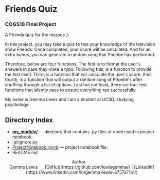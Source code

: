 # Friends Quiz  
### COGS18 Final Project  
  
A Friends quiz for the masses ;)

In this project, you may take a quiz to test your knowledge of the television show Friends. Once completed, your score will be calculated. And for an extra bonus, you can generate a random song that Phoebe has performed.

Therefore, below are four functions. The first is to format the user's answers in case they make a typo. Following this, is a function to provide the test itself. Third, is a function that will calculate the user's score. And fourth, is a function that will output a random song of Phoebe's after shuffling through a list of options. Last but not least, there are four test functions that silently pass to ensure everything ran successfully.

My name is Gemma Lewis and I am a student at UCSD, studying psychology. 

## Directory Index  
- [**my_module/**](https://github.com/lewisgemma/friends-quiz-COGS18-final/tree/main/my_module) — directory that contains .py files of code used in project notebook.
- .gitignore.py
- [ProjectNotebook.ipynb](https://github.com/lewisgemma/friends-quiz-COGS18-final/blob/main/ProjectNotebook.ipynb) — project notebook file.  
- README.md
  
  
  
<div align="center";>Author  
  <div align="center";>Gemma Lewis  
  
[GitHub](https://github.com/lewisgemma/) | [LinkedIn](https://www.linkedin.com/in/gemma-lewis-3757a71a1/)
